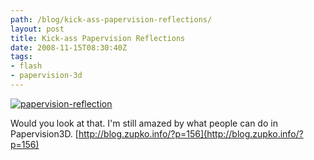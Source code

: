 ```yaml
---
path: /blog/kick-ass-papervision-reflections/
layout: post
title: Kick-ass Papervision Reflections
date: 2008-11-15T08:30:40Z
tags:
- flash
- papervision-3d
---
```


[![](http://uploads.psyked.co.uk/2008/11/papervision-reflection.jpg "papervision-reflection")](http://blog.zupko.info/?p=156)

Would you look at that. I'm still amazed by what people can do in Papervision3D. [http://blog.zupko.info/?p=156](http://blog.zupko.info/?p=156)